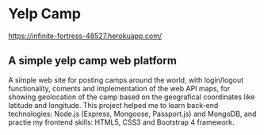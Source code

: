 # Yelp Camp

https://infinite-fortress-48527.herokuapp.com/

## A simple yelp camp web platform

A simple web site for posting camps around the world, with login/logout functionality, 
coments and implementation of the web API maps, 
for showing geolocation of the camp based on the geografical coordinates like latitude and longitude. 
This project helped me to learn back-end technologies: Node.js (Express, Mongoose, Passport.js) and MongoDB, and practie my frontend skills: HTML5, CSS3 and Bootstrap 4 framework.


